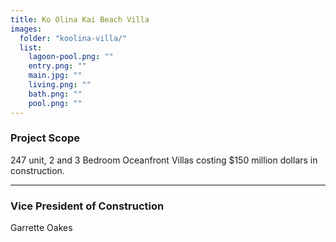 ```yaml
---
title: Ko Olina Kai Beach Villa
images:
  folder: "koolina-villa/"
  list:
    lagoon-pool.png: ""
    entry.png: ""
    main.jpg: ""
    living.png: ""
    bath.png: ""
    pool.png: ""
---
```

### Project Scope
247 unit, 2 and 3 Bedroom Oceanfront Villas costing 
$150 million dollars in construction.

___

### Vice President of Construction
Garrette Oakes

